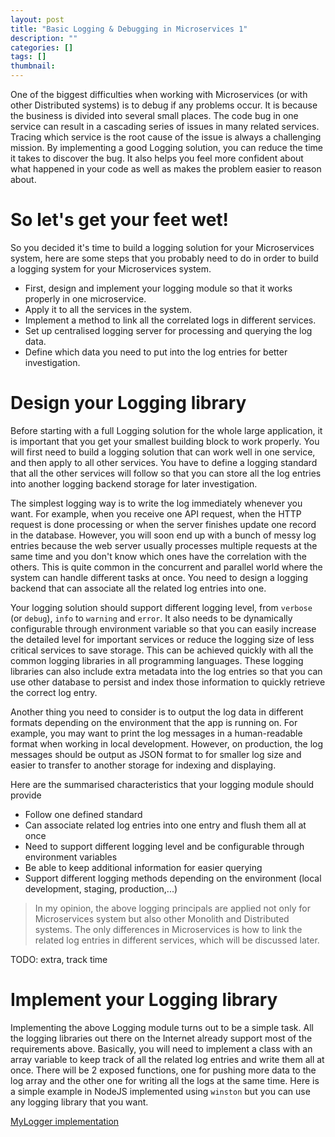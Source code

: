 ```yaml
---
layout: post
title: "Basic Logging & Debugging in Microservices 1"
description: ""
categories: []
tags: []
thumbnail:
---
```


One of the biggest difficulties when working with Microservices (or with other Distributed systems)
is to debug if any problems occur. It is because the business is divided into several small places.
The code bug in one service can result in a cascading series of issues in many related services.
Tracing which service is the root cause of the issue is always a challenging mission. By
implementing a good Logging solution, you can reduce the time it takes to discover the bug. It also
helps you feel more confident about what happened in your code as well as makes the problem easier
to reason about.

# So let's get your feet wet!

So you decided it's time to build a logging solution for your Microservices system, here are some
steps that you probably need to do in order to build a logging system for your Microservices system.

- First, design and implement your logging module so that it works properly in one microservice.
- Apply it to all the services in the system.
- Implement a method to link all the correlated logs in different services.
- Set up centralised logging server for processing and querying the log data.
- Define which data you need to put into the log entries for better investigation.

# Design your Logging library

Before starting with a full Logging solution for the whole large application, it is important that
you get your smallest building block to work properly. You will first need to build a logging
solution that can work well in one service, and then apply to all other services. You have to define
a logging standard that all the other services will follow so that you can store all the
log entries into another logging backend storage for later investigation.

The simplest logging way is to write the log immediately whenever you want. For example, when you
receive one API request, when the HTTP request is done processing or when the server finishes
update one record in the database. However, you will soon end up with a bunch of messy log entries
because the web server usually processes multiple requests at the same time and you don't know which
ones have the correlation with the others. This is quite common in the concurrent and parallel world
where the system can handle different tasks at once. You need to design a logging backend that can
associate all the related log entries into one.

Your logging solution should support different logging level, from `verbose` (or `debug`), `info` to
`warning` and `error`. It also needs to be dynamically configurable through environment variable so
that you can easily increase the detailed level for important services or reduce the logging size of
less critical services to save storage. This can be achieved quickly with all the common logging
libraries in all programming languages. These logging libraries can also include extra metadata into
the log entries so that you can use other database to persist and index those information to quickly
retrieve the correct log entry.

Another thing you need to consider is to output the log data in different formats depending on the
environment that the app is running on. For example, you may want to print the log messages in a
human-readable format when working in local development. However, on production, the log messages
should be output as JSON format to for smaller log size and easier to transfer to another storage
for indexing and displaying.

Here are the summarised characteristics that your logging module should provide

- Follow one defined standard
- Can associate related log entries into one entry and flush them all at once
- Need to support different logging level and be configurable through environment variables
- Be able to keep additional information for easier querying
- Support different logging methods depending on the environment (local development,
  staging, production,...)

> In my opinion, the above logging principals are applied not only for Microservices system but also
> other Monolith and Distributed systems. The only differences in Microservices is how to link the
> related log entries in different services, which will be discussed later.

TODO: extra, track time

# Implement your Logging library

Implementing the above Logging module turns out to be a simple task. All the logging libraries out
there on the Internet already support most of the requirements above. Basically, you will need to
implement a class with an array variable to keep track of all the related log entries and write them
all at once. There will be 2 exposed functions, one for pushing more data to the log array and the
other one for writing all the logs at the same time. Here is a simple example in NodeJS implemented
using `winston` but you can use any logging library that you want.

[MyLogger implementation](/files/2018-02-22-basic-logging-monitoring-in-microservices-1/my-logger.js)
